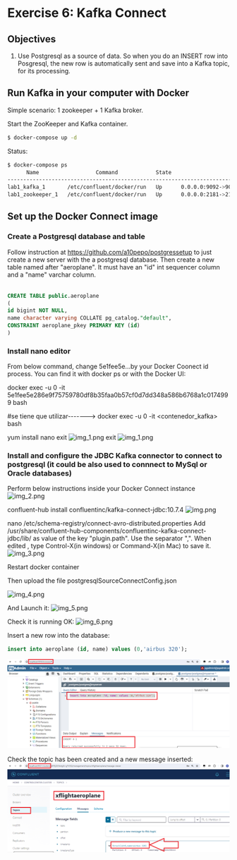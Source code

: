# Exercise 6: Kafka Connect

## Objectives

1) Use Postgresql as a source of data. So when you do an INSERT row into Posgresql, the new row is automatically 
sent and save into a Kafka topic, for its processing.

## Run Kafka in your computer with Docker
Simple scenario: 1 zookeeper + 1 Kafka broker.

Start the ZooKeeper and Kafka container.

```sh
$ docker-compose up -d
```

Status:

```sh
$ docker-compose ps
      Name                  Command            State                     Ports
-------------------------------------------------------------------------------------------------
lab1_kafka_1       /etc/confluent/docker/run   Up      0.0.0.0:9092->9092/tcp
lab1_zookeeper_1   /etc/confluent/docker/run   Up      0.0.0.0:2181->2181/tcp, 2888/tcp, 3888/tcp
```

## Set up the Docker Connect image

### Create a Postgresql database and table
Follow instruction at https://github.com/a10pepo/postgressetup to just create a new server with the a postgresql database.
Then create a new table named after "aeroplane". It must have an "id" int sequencer column and a "name" varchar column.
```sql

CREATE TABLE public.aeroplane
(
id bigint NOT NULL,
name character varying COLLATE pg_catalog."default",
CONSTRAINT aeroplane_pkey PRIMARY KEY (id)
)
````

### Install nano editor
From below command, change 5e1fee5e...by your Docker Coonect id process. You can find it with docker ps or with the Docker UI:

docker exec -u 0 -it 5e1fee5e286e9f75759780df8b35faa0b57cf0d7dd348a586b6768a1c0174999 bash

#se tiene que utilizar-------> docker exec -u 0 -it <contenedor_kafka> bash

yum install nano
exit
![img_1.png](images/img_1.png)
exit
![img_1.png](images/img_1.png)

### Install and configure the JDBC Kafka connector to connect to postgresql (it could be also used to connnect to MySql or Oracle databases)
Perform below instructions inside your Docker Connect instance
![img_2.png](images/img_2.png)

confluent-hub install confluentinc/kafka-connect-jdbc:10.7.4
![img.png](images/img.png)


nano   /etc/schema-registry/connect-avro-distributed.properties
Add /usr/share/confluent-hub-components/confluentinc-kafka-connect-jdbc/lib/ as value of the key "plugin.path". Use the 
separator ",".
When edited , type Control-X(in windows) or Command-X(in Mac) to save it.
![img_3.png](images/img_3.png)


Restart docker container

Then upload the file postgresqlSourceConnectConfig.json

![img_4.png](images/img_4.png)

And Launch it:
![img_5.png](images/img_5.png)

Check it is running OK:
![img_6.png](images/img_6.png)


Insert a new row into the database:
```sql
insert into aeroplane (id, name) values (0,'airbus 320');
```

![img_8.png](images/img_8.png)

Check the topic has been created and a new message inserted:
![img_7.png](images/img_7.png)

   